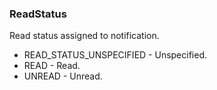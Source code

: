 ### ReadStatus
Read status assigned to notification.

- READ_STATUS_UNSPECIFIED - Unspecified.
- READ - Read.
- UNREAD - Unread.

